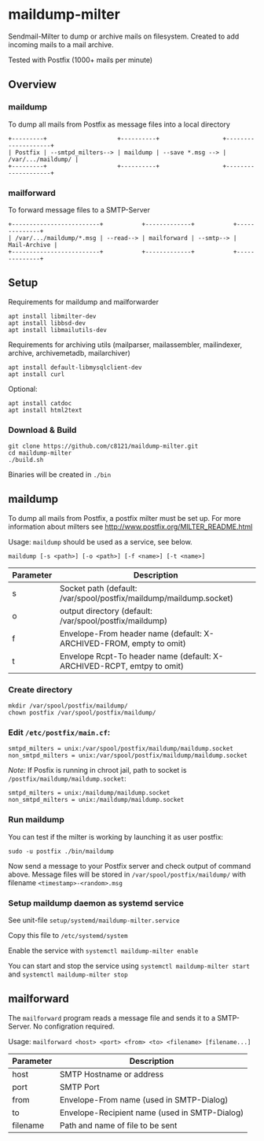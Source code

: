 # maildump-milter

Sendmail-Milter to dump or archive mails on filesystem.
Created to add incoming mails to a mail archive.

Tested with Postfix (1000+ mails per minute)



## Overview

### maildump

To dump all mails from Postfix as message files into a local directory

    +---------+                    +----------+                  +--------------------+
    | Postfix | --smtpd_milters--> | maildump | --save *.msg --> | /var/.../maildump/ |
    +---------+                    +----------+                  +--------------------+


### mailforward

To forward message files to a SMTP-Server

    +-------------------------+           +-------------+           +--------------+
    | /var/.../maildump/*.msg | --read--> | mailforward | --smtp--> | Mail-Archive |
    +-------------------------+           +-------------+           +--------------+
    

    
## Setup

Requirements for maildump and mailforwarder

    apt install libmilter-dev
    apt install libbsd-dev
    apt install libmailutils-dev
    
Requirements for archiving utils (mailparser, mailassembler, mailindexer, archive, archivemetadb, mailarchiver)
    
    apt install default-libmysqlclient-dev
    apt install curl

Optional:

    apt install catdoc
    apt install html2text
    
### Download & Build

    git clone https://github.com/c8121/maildump-milter.git
    cd maildump-milter
    ./build.sh

Binaries will be created in `./bin` 




## maildump

To dump all mails from Postfix, a postfix milter must be set up.
For more information about milters see http://www.postfix.org/MILTER_README.html

Usage: `maildump` should be used as a service, see below.

`maildump [-s <path>] [-o <path>] [-f <name>] [-t <name>]`

Parameter     | Description
--------------| -----------
s             | Socket path (default: /var/spool/postfix/maildump/maildump.socket)
o             | output directory (default: /var/spool/postfix/maildump)
f             | Envelope-From header name (default: X-ARCHIVED-FROM, empty to omit)
t             | Envelope Rcpt-To header name (default: X-ARCHIVED-RCPT, emtpy to omit)

 ### Create directory

    mkdir /var/spool/postfix/maildump/
    chown postfix /var/spool/postfix/maildump/


 ### Edit `/etc/postfix/main.cf`:

    smtpd_milters = unix:/var/spool/postfix/maildump/maildump.socket
    non_smtpd_milters = unix:/var/spool/postfix/maildump/maildump.socket

*Note:* If Posfix is running in chroot jail, path to socket is `/postfix/maildump/maildump.socket`:

    smtpd_milters = unix:/maildump/maildump.socket
    non_smtpd_milters = unix:/maildump/maildump.socket


### Run maildump

You can test if the milter is working by launching it as user postfix:
     
    sudo -u postfix ./bin/maildump
    
Now send a message to your Postfix server and check output of command above.
Message files will be stored in `/var/spool/postfix/maildump/` with filename `<timestamp>-<random>.msg`


### Setup maildump daemon as systemd service

See unit-file `setup/systemd/maildump-milter.service`

Copy this file to `/etc/systemd/system`

Enable the service with `systemctl maildump-milter enable`

You can start and stop the service using `systemctl maildump-milter start` and `systemctl maildump-milter stop`


## mailforward

The `mailforward` program reads a message file and sends it to a SMTP-Server.
No configration required.

Usage: `mailforward <host> <port> <from> <to> <filename> [filename...]`

Parameter     | Description
--------------| -----------
host          | SMTP Hostname or address
port          | SMTP Port
from          | Envelope-From name (used in SMTP-Dialog)
to            | Envelope-Recipient name (used in SMTP-Dialog)
filename      | Path and name of file to be sent
